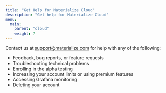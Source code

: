```yaml
---
title: "Get Help for Materialize Cloud"
description: "Get help for Materialize Cloud"
menu:
  main:
    parent: "cloud"
    weight: 7
---
```


Contact us at <a href="mailto:support@materialize.com">support@materialize.com</a> for help with any of the following:

* Feedback, bug reports, or feature requests
* Troubleshooting technical problems
* Enrolling in the alpha testing
* Increasing your account limits or using premium features
* Accessing Grafana monitoring
* Deleting your account
